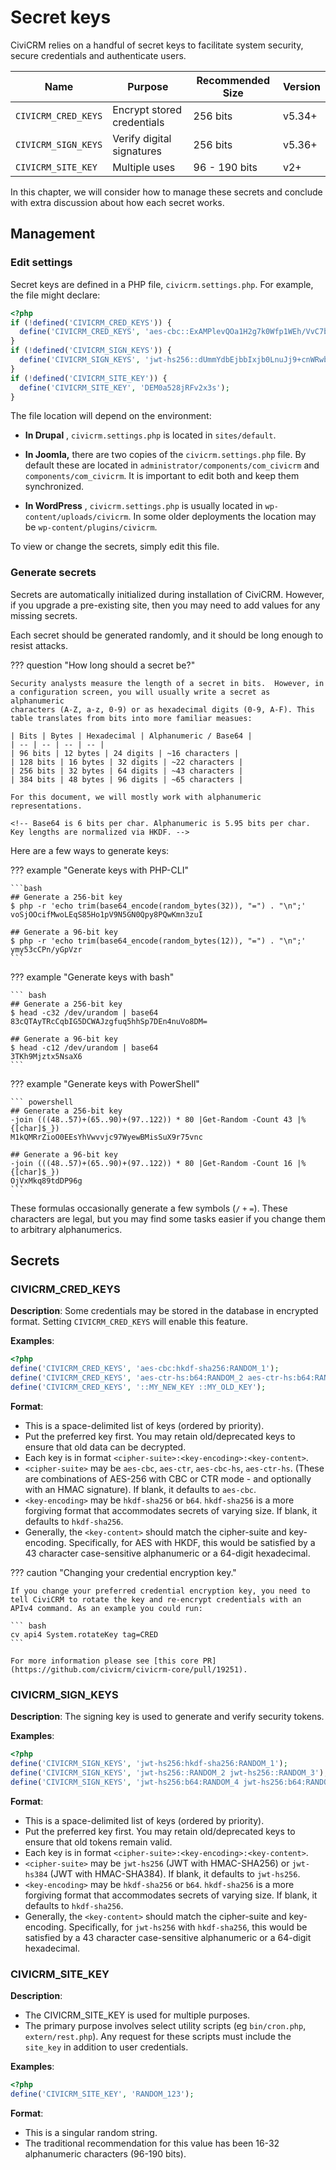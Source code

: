 # Secret keys

CiviCRM relies on a handful of secret keys to facilitate system security, secure credentials and authenticate users.

| Name | Purpose | Recommended Size | Version |
| -- | -- | -- | -- |
| `CIVICRM_CRED_KEYS` | Encrypt stored credentials | 256 bits | v5.34+ |
| `CIVICRM_SIGN_KEYS` | Verify digital signatures | 256 bits | v5.36+ |
| `CIVICRM_SITE_KEY`  | Multiple uses | 96 - 190 bits | v2+ |

<!-- 128-bits here is a bit arbitray - past docs advised 16-32 chars, and this -->

In this chapter, we will consider how to manage these secrets and conclude with extra discussion about how each secret works.

## Management

### Edit settings

Secret keys are defined in a PHP file, `civicrm.settings.php`. For example, the file might declare:

```php
<?php
if (!defined('CIVICRM_CRED_KEYS')) {
  define('CIVICRM_CRED_KEYS', 'aes-cbc::ExAMPlevQOa1H2g7k0Wfp1WEh/VvC7botciDX7nDErg');
}
if (!defined('CIVICRM_SIGN_KEYS')) {
  define('CIVICRM_SIGN_KEYS', 'jwt-hs256::dUmmYdbEjbbIxjb0LnuJj9+cnWRwbEZU8o/0y98N27s');
}
if (!defined('CIVICRM_SITE_KEY')) {
  define('CIVICRM_SITE_KEY', 'DEM0a528jRFv2x3s');
}
```

The file location will depend on the environment:

* **In Drupal** , `civicrm.settings.php` is located in `sites/default`.

* **In Joomla,** there are two copies of the `civicrm.settings.php` file.  By default these are located in `administrator/components/com_civicrm` and `components/com_civicrm`. It is important to edit both and keep them synchronized.

* **In WordPress** , `civicrm.settings.php` is usually located in `wp-content/uploads/civicrm`. In some older deployments the location may be `wp-content/plugins/civicrm`.

To view or change the secrets, simply edit this file.

<!-- WISHLIST: Add some discussion about the externalizing the keys, eg `file_get_contents('/etc/keys/civicrm_cred_keys')` and how this can play into more secure backup policy -->

### Generate secrets

Secrets are automatically initialized during installation of CiviCRM. However, if you upgrade a pre-existing site, then you may need to add values for any missing secrets.

Each secret should be generated randomly, and it should be long enough to resist attacks.

??? question "How long should a secret be?"

    Security analysts measure the length of a secret in bits.  However, in a configuration screen, you will usually write a secret as alphanumeric
    characters (A-Z, a-z, 0-9) or as hexadecimal digits (0-9, A-F). This table translates from bits into more familiar measues:

    | Bits | Bytes | Hexadecimal | Alphanumeric / Base64 |
    | -- | -- | -- | -- |
    | 96 bits | 12 bytes | 24 digits | ~16 characters |
    | 128 bits | 16 bytes | 32 digits | ~22 characters |
    | 256 bits | 32 bytes | 64 digits | ~43 characters |
    | 384 bits | 48 bytes | 96 digits | ~65 characters |

    For this document, we will mostly work with alphanumeric representations.

    <!-- Base64 is 6 bits per char. Alphanumeric is 5.95 bits per char. Key lengths are normalized via HKDF. -->

Here are a few ways to generate keys:

??? example "Generate keys with PHP-CLI"

    ```bash
    ## Generate a 256-bit key
    $ php -r 'echo trim(base64_encode(random_bytes(32)), "=") . "\n";'
    voSjOOcifMwoLEqS85Ho1pV9N5GN0Qpy8PQwKmn3zuI

    ## Generate a 96-bit key
    $ php -r 'echo trim(base64_encode(random_bytes(12)), "=") . "\n";'
    ymy53cCPn/yGpVzr
    ```

??? example "Generate keys with bash"

    ``` bash
    ## Generate a 256-bit key
    $ head -c32 /dev/urandom | base64
    83cQTAyTRcCqbIG5DCWAJzgfuq5hhSp7DEn4nuVo8DM=

    ## Generate a 96-bit key
    $ head -c12 /dev/urandom | base64
    3TKh9Mjztx5NsaX6
    ```

??? example "Generate keys with PowerShell"

    ``` powershell
    ## Generate a 256-bit key
    -join (((48..57)+(65..90)+(97..122)) * 80 |Get-Random -Count 43 |%{[char]$_})
    M1kQMRrZioO0EEsYhVwvvjc97WyewBMisSuX9r75vnc

    ## Generate a 96-bit key
    -join (((48..57)+(65..90)+(97..122)) * 80 |Get-Random -Count 16 |%{[char]$_})
    OjVxMkq89tdDP96g
    ```

These formulas occasionally generate a few symbols (`/` `+` `=`).  These characters are legal, but you may find some tasks easier if you change them
to arbitrary alphanumerics.

## Secrets

### CIVICRM_CRED_KEYS

__Description__: Some credentials may be stored in the database in encrypted format.  Setting `CIVICRM_CRED_KEYS` will enable this feature.

__Examples__:

```php
<?php
define('CIVICRM_CRED_KEYS', 'aes-cbc:hkdf-sha256:RANDOM_1');
define('CIVICRM_CRED_KEYS', 'aes-ctr-hs:b64:RANDOM_2 aes-ctr-hs:b64:RANDOM_3');
define('CIVICRM_CRED_KEYS', '::MY_NEW_KEY ::MY_OLD_KEY');
```

__Format__:

* This is a space-delimited list of keys (ordered by priority).
* Put the preferred key first.  You may retain old/deprecated keys to ensure that old data can be decrypted.
* Each key is in format `<cipher-suite>:<key-encoding>:<key-content>`.
* `<cipher-suite>` may be `aes-cbc`, `aes-ctr`, `aes-cbc-hs`, `aes-ctr-hs`. (These are combinations of AES-256 with CBC or CTR mode - and optionally with an HMAC signature). If blank, it defaults to `aes-cbc`.
* `<key-encoding>` may be `hkdf-sha256` or `b64`. `hkdf-sha256` is a more forgiving format that accommodates secrets of varying size.  If blank, it defaults to `hkdf-sha256`.
* Generally, the `<key-content>` should match the cipher-suite and key-encoding. Specifically, for AES with HKDF, this would be satisfied by a 43 character case-sensitive alphanumeric or a 64-digit hexadecimal.

??? caution "Changing your credential encryption key."

    If you change your preferred credential encryption key, you need to tell CiviCRM to rotate the key and re-encrypt credentials with an APIv4 command. As an example you could run:

    ``` bash
    cv api4 System.rotateKey tag=CRED
    ```

    For more information please see [this core PR](https://github.com/civicrm/civicrm-core/pull/19251).

### CIVICRM_SIGN_KEYS

__Description__: The signing key is used to generate and verify security tokens.

__Examples__:

```php
<?php
define('CIVICRM_SIGN_KEYS', 'jwt-hs256:hkdf-sha256:RANDOM_1');
define('CIVICRM_SIGN_KEYS', 'jwt-hs256::RANDOM_2 jwt-hs256::RANDOM_3');
define('CIVICRM_SIGN_KEYS', 'jwt-hs256:b64:RANDOM_4 jwt-hs256:b64:RANDOM_5');
```

__Format__:

* This is a space-delimited list of keys (ordered by priority).
* Put the preferred key first.  You may retain old/deprecated keys to ensure that old tokens remain valid.
* Each key is in format `<cipher-suite>:<key-encoding>:<key-content>`.
* `<cipher-suite>` may be `jwt-hs256` (JWT with HMAC-SHA256) or `jwt-hs384` (JWT with HMAC-SHA384).  If blank, it defaults to `jwt-hs256`.
* `<key-encoding>` may be `hkdf-sha256` or `b64`. `hkdf-sha256` is a more forgiving format that accommodates secrets of varying size.  If blank, it defaults to `hkdf-sha256`.
* Generally, the `<key-content>` should match the cipher-suite and key-encoding.  Specifically, for `jwt-hs256` with `hkdf-sha256`, this would be satisfied by a 43 character case-sensitive alphanumeric or a 64-digit hexadecimal.


### CIVICRM_SITE_KEY

__Description__:

* The CIVICRM_SITE_KEY is used for multiple purposes.
* The primary purpose involves select utility scripts (eg `bin/cron.php`, `extern/rest.php`). Any request for these scripts must include the `site_key` in addition to user credentials.

__Examples__:

```php
<?php
define('CIVICRM_SITE_KEY', 'RANDOM_123');
```

__Format__:

* This is a singular random string.
* The traditional recommendation for this value has been 16-32 alphanumeric characters (96-190 bits).
  <!-- AFAIK, there is no particular math behind this range. -->

